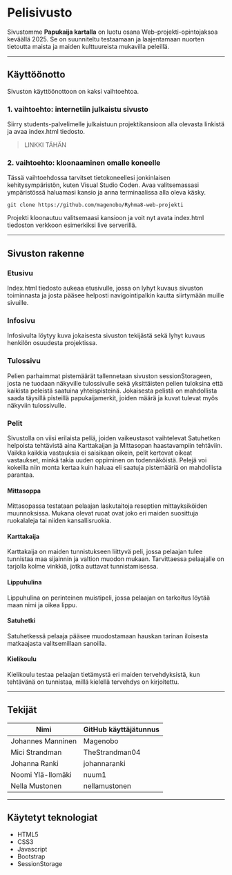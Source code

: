 # Pelisivusto

Sivustomme **Papukaija kartalla** on luotu osana Web-projekti-opintojaksoa keväällä 2025. Se on suunniteltu testaamaan ja laajentamaan nuorten tietoutta maista ja maiden kulttuureista mukavilla peleillä.

---

## Käyttöönotto

Sivuston käyttöönottoon on kaksi vaihtoehtoa.

### 1. vaihtoehto: internetiin julkaistu sivusto

Siirry students-palvelimelle julkaistuun projektikansioon alla olevasta linkistä ja avaa index.html tiedosto.

> LINKKI TÄHÄN

### 2. vaihtoehto: kloonaaminen omalle koneelle

Tässä vaihtoehdossa tarvitset tietokoneellesi jonkinlaisen kehitysympäristön, kuten Visual Studio Coden. Avaa valitsemassasi ympäristössä haluamasi kansio ja anna terminaalissa alla oleva käsky.

```
git clone https://github.com/magenobo/Ryhma8-web-projekti
```
Projekti kloonautuu valitsemaasi kansioon ja voit nyt avata index.html tiedoston verkkoon esimerkiksi live serverillä.

---

## Sivuston rakenne
### Etusivu
Index.html tiedosto aukeaa etusivulle, jossa on lyhyt kuvaus sivuston toiminnasta ja josta pääsee helposti navigointipalkin kautta siirtymään muille sivuille.

### Infosivu
Infosivulta löytyy kuva jokaisesta sivuston tekijästä sekä lyhyt kuvaus henkilön osuudesta projektissa.

### Tulossivu
Pelien parhaimmat pistemäärät tallennetaan sivuston sessionStorageen, josta ne tuodaan näkyville tulossivulle sekä yksittäisten pelien tuloksina että kaikista peleistä saatuina yhteispisteinä. Jokaisesta pelistä on mahdollista saada täysillä pisteillä papukaijamerkit, joiden määrä ja kuvat tulevat myös näkyviin tulossivulle.

### Pelit
Sivustolla on viisi erilaista peliä, joiden vaikeustasot vaihtelevat Satuhetken helpoista tehtävistä aina Karttakaijan ja Mittasopan haastavampiin tehtäviin. Vaikka kaikkia vastauksia ei saisikaan oikein, pelit kertovat oikeat vastaukset, minkä takia uuden oppiminen on todennäköistä. Pelejä voi kokeilla niin monta kertaa kuin haluaa eli saatuja pistemääriä on mahdollista parantaa.

#### Mittasoppa
Mittasopassa testataan pelaajan laskutaitoja reseptien mittayksiköiden muunnoksissa. Mukana olevat ruoat ovat joko eri maiden suosittuja ruokalaleja tai niiden kansallisruokia.

#### Karttakaija
Karttakaija on maiden tunnistukseen liittyvä peli, jossa pelaajan tulee tunnistaa maa sijainnin ja valtion muodon mukaan. Tarvittaessa pelaajalle on tarjolla kolme vinkkiä, jotka auttavat tunnistamisessa.

#### Lippuhulina
Lippuhulina on perinteinen muistipeli, jossa pelaajan on tarkoitus löytää maan nimi ja oikea lippu.

#### Satuhetki
Satuhetkessä pelaaja pääsee muodostamaan hauskan tarinan iloisesta matkaajasta valitsemillaan sanoilla.

#### Kielikoulu
Kielikoulu testaa pelaajan tietämystä eri maiden tervehdyksistä, kun tehtävänä on tunnistaa, millä kielellä tervehdys on kirjoitettu.

---

## Tekijät

|        Nimi         |  GitHub käyttäjätunnus  |
| ------------------- | ----------------------- |
|  Johannes Manninen  |        Magenobo         |
|   Mici Strandman    |     TheStrandman04      |
|    Johanna Ranki    |      johannaranki       |
|  Noomi Ylä-Ilomäki  |         nuum1           |
|   Nella Mustonen    |      nellamustonen      |

---

## Käytetyt teknologiat

- HTML5
- CSS3
- Javascript
- Bootstrap
- SessionStorage

